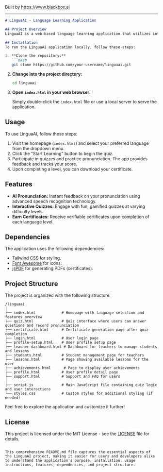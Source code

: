 
Built by https://www.blackbox.ai

---

```markdown
# LinguaAI - Language Learning Application

## Project Overview
LinguaAI is a web-based language learning application that utilizes interactive quizzes and AI-powered pronunciation practice to help learners master new languages. Users can select their preferred language, take quizzes, and earn certificates as they progress through different proficiency levels. The app is designed to provide an engaging and effective language learning experience.

## Installation
To run the LinguaAI application locally, follow these steps:

1. **Clone the repository:**
   ```bash
   git clone https://github.com/your-username/linguaai.git
   ```
2. **Change into the project directory:**
   ```bash
   cd linguaai
   ```
3. **Open `index.html` in your web browser:**

   Simply double-click the `index.html` file or use a local server to serve the application.

## Usage
To use LinguaAI, follow these steps:

1. Visit the homepage (`index.html`) and select your preferred language from the dropdown menu.
2. Click the "Start Learning" button to begin the quiz.
3. Participate in quizzes and practice pronunciation. The app provides feedback and tracks your score.
4. Upon completing a level, you can download your certificate.

## Features
- **AI Pronunciation:** Instant feedback on your pronunciation using advanced speech recognition technology.
- **Interactive Quizzes:** Engage with fun, gamified quizzes at varying difficulty levels.
- **Earn Certificates:** Receive verifiable certificates upon completion of each language level.

## Dependencies
The application uses the following dependencies:
- [Tailwind CSS](https://tailwindcss.com/) for styling.
- [Font Awesome](https://fontawesome.com/) for icons.
- [jsPDF](https://github.com/parallax/jsPDF) for generating PDFs (certificates).

## Project Structure
The project is organized with the following structure:

```
/linguaai
│
├── index.html            # Homepage with language selection and features overview
├── quiz.html             # Quiz interface where users can answer questions and record pronunciation
├── certificate.html      # Certificate generation page after quiz completion
├── login.html            # User login page
├── profile-setup.html    # User profile setup page
├── teacher-dashboard.html # Dashboard for teachers to manage students and lessons
├── students.html         # Student management page for teachers
├── lessons.html          # Page showing available lessons for the user
├── achievements.html      # Page to display user achievements
├── profile.html          # User profile detail page
├── support.html          # Support and FAQ for users
│
├── script.js             # Main JavaScript file containing quiz logic and user interactions
└── styles.css            # Custom styles for additional styling (if needed)
```

Feel free to explore the application and customize it further!

## License
This project is licensed under the MIT License - see the [LICENSE](LICENSE) file for details.
```

This comprehensive README.md file captures the essential aspects of the LinguaAI project, making it easier for users and developers alike to understand the application's purpose, installation, usage instructions, features, dependencies, and project structure.